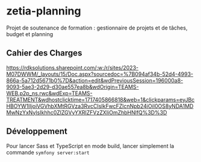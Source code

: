 # zetia-planning
Projet de soutenance de formation : gestionnaire de projets et de tâches, budget et planning

## Cahier des Charges

https://rdksolutions.sharepoint.com/:w:/r/sites/2023-M07DWWM/_layouts/15/Doc.aspx?sourcedoc=%7B094af34b-52d4-4993-866a-5a712d5671b0%7D&action=edit&wdPreviousSession=196000a8-9093-5ae3-2d29-d30ae557ea8b&wdOrigin=TEAMS-WEB.p2p_ns.rwc&wdExp=TEAMS-TREATMENT&wdhostclicktime=1717405866818&web=1&clickparams=eyJBcHBOYW1lIjoiVGVhbXMtRGVza3RvcCIsIkFwcFZlcnNpb24iOiI0OS8yNDA1MDMwNzYxNyIsIkhhc0ZlZGVyYXRlZFVzZXIiOmZhbHNlfQ%3D%3D

## Développement

Pour lancer Sass et TypeScript en mode build, lancer simplement la commande
`symfony server:start`

